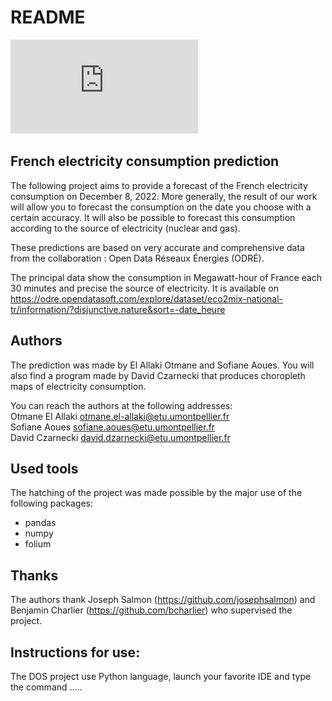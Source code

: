 # README


![](https://github.com/otmaneelallaki/HAX712X-DOS/blob/main/Beamer/carte_de_france.pdf)


## French electricity consumption prediction

The following project aims to provide a forecast of the French electricity consumption on December 8, 2022.
More generally, the result of our work will allow you to forecast the consumption on the date you choose with a certain accuracy.
It will also be possible to forecast this consumption according to the source of electricity (nuclear and gas).

These predictions are based on very accurate and comprehensive data from the collaboration : Open Data Réseaux Énergies (ODRÉ).

The principal data show the consumption in Megawatt-hour of France each 30 minutes and precise the source of electricity.
It is available on https://odre.opendatasoft.com/explore/dataset/eco2mix-national-tr/information/?disjunctive.nature&sort=-date_heure

## Authors

The prediction was made by El Allaki Otmane and Sofiane Aoues.
You will also find a program made by David Czarnecki that produces choropleth maps of electricity consumption.

You can reach the authors at the following addresses: <br/>
Otmane El Allaki otmane.el-allaki@etu.umontpellier.fr <br/>
Sofiane Aoues  sofiane.aoues@etu.umontpellier.fr <br/>
David Czarnecki  david.dzarnecki@etu.umontpellier.fr

## Used tools

The hatching of the project was made possible by the major use of the following packages:
- pandas
- numpy
- folium

## Thanks

The authors thank Joseph Salmon (https://github.com/josephsalmon) and Benjamin Charlier (https://github.com/bcharlier) who supervised the project.

## Instructions for use:

The DOS project use Python language, launch your favorite IDE and type the command .....
